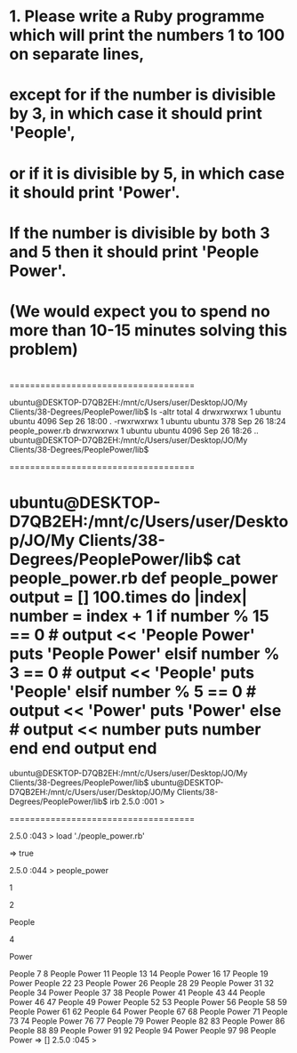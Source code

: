 #
# 1.       Please write a Ruby programme which will print the numbers 1 to 100 on separate lines, 
#          except for if the number is divisible by 3, in which case it should print 'People', 
#          or if it is divisible by 5, in which case it should print 'Power'.  
#          
#          If the number is divisible by both 3 and 5 then it should print 'People Power'. 
#          (We would expect you to spend no more than 10-15 minutes solving this problem)
#

====================================

ubuntu@DESKTOP-D7QB2EH:/mnt/c/Users/user/Desktop/JO/My Clients/38-Degrees/PeoplePower/lib$ ls -altr
total 4
drwxrwxrwx 1 ubuntu ubuntu 4096 Sep 26 18:00 .
-rwxrwxrwx 1 ubuntu ubuntu  378 Sep 26 18:24 people_power.rb
drwxrwxrwx 1 ubuntu ubuntu 4096 Sep 26 18:26 ..
ubuntu@DESKTOP-D7QB2EH:/mnt/c/Users/user/Desktop/JO/My Clients/38-Degrees/PeoplePower/lib$

====================================

ubuntu@DESKTOP-D7QB2EH:/mnt/c/Users/user/Desktop/JO/My Clients/38-Degrees/PeoplePower/lib$ cat people_power.rb
def people_power
        output = []
        100.times do |index|
                number = index + 1
                if number % 15 == 0
                        # output << 'People Power'
            puts 'People Power'
                elsif number % 3 == 0
                        # output << 'People'
            puts 'People'
                elsif number % 5 == 0
                        # output << 'Power'
            puts 'Power'
                else
                        # output << number
            puts number
                end
        end
        output
end
====================================

ubuntu@DESKTOP-D7QB2EH:/mnt/c/Users/user/Desktop/JO/My Clients/38-Degrees/PeoplePower/lib$
ubuntu@DESKTOP-D7QB2EH:/mnt/c/Users/user/Desktop/JO/My Clients/38-Degrees/PeoplePower/lib$ irb
2.5.0 :001 >

====================================
   
2.5.0 :043 > load './people_power.rb'

 => true

2.5.0 :044 > people_power

1

2

People

4

Power

People
7
8
People
Power
11
People
13
14
People Power
16
17
People
19
Power
People
22
23
People
Power
26
People
28
29
People Power
31
32
People
34
Power
People
37
38
People
Power
41
People
43
44
People Power
46
47
People
49
Power
People
52
53
People
Power
56
People
58
59
People Power
61
62
People
64
Power
People
67
68
People
Power
71
People
73
74
People Power
76
77
People
79
Power
People
82
83
People
Power
86
People
88
89
People Power
91
92
People
94
Power
People
97
98
People
Power
 => []
2.5.0 :045 >
